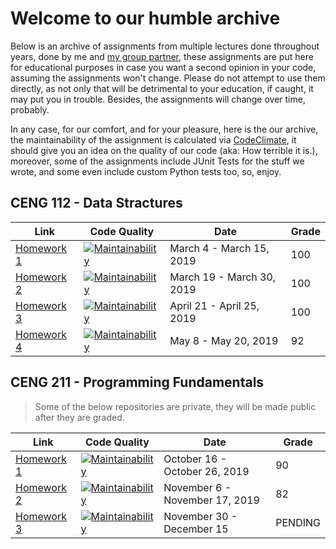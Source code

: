 # Welcome to our humble archive

Below is an archive of assignments from multiple lectures done throughout years, done by me and [my group partner](https://github.com/oquzhax), these assignments are put here for educational purposes in case you want a second opinion in your code, assuming the assignments won't change. Please do not attempt to use them directly, as not only that will be detrimental to your education, if caught, it may put you in trouble. Besides, the assignments will change over time, probably.

In any case, for our comfort, and for your pleasure, here is the our archive, the maintainability of the assignment is calculated via [CodeClimate](https://codeclimate.com), it should give you an idea on the quality of our code (aka: How terrible it is.), moreover, some of the assignments include JUnit Tests for the stuff we wrote, and some even include custom Python tests too, so, enjoy.

## CENG 112 - Data Stractures

Link | Code Quality | Date | Grade
-----|--------------|------ | -----
[Homework 1](https://github.com/ambertide/G10_CENG211_HW1) | [![Maintainability](https://img.shields.io/codeclimate/maintainability/ambertide/G10_CENG211_HW1?label=%20)](https://codeclimate.com/github/ambertide/G10_CENG211_HW1/maintainability) | March 4 - March 15, 2019 | 100
[Homework 2](https://github.com/ambertide/G10_CENG112_HW2) | [![Maintainability](https://img.shields.io/codeclimate/maintainability/ambertide/G10_CENG112_HW2?label=%20)](https://codeclimate.com/github/ambertide/G10_CENG112_HW2/maintainability) | March 19 - March 30, 2019 | 100
[Homework 3](https://github.com/oquzhax/G10_CENG112_HW3) | [![Maintainability](https://img.shields.io/codeclimate/maintainability/oquzhax/G10_CENG112_HW3?label=%20)](https://codeclimate.com/github/oquzhax/G10_CENG112_HW3/maintainability) | April 21 - April 25, 2019 | 100
[Homework 4](https://github.com/ambertide/G10_CENG112_HW4) | [![Maintainability](https://img.shields.io/codeclimate/maintainability/ambertide/G10_CENG112_HW4?label=%20)](https://codeclimate.com/github/ambertide/G10_CENG112_HW4/maintainability) | May 8 - May 20, 2019 | 92

## CENG 211 - Programming Fundamentals

> Some of the below repositories are private, they will be made public after they are graded.

Link | Code Quality | Date | Grade
-----|------------- |------ | -----
[Homework 1](https://github.com/ambertide/G03_CENG211_HW1) | [![Maintainability](https://img.shields.io/codeclimate/maintainability/ambertide/G03_CENG211_HW1?label=%20)](https://codeclimate.com/github/ambertide/G03_CENG211_HW1/maintainability) | October 16 - October 26, 2019 | 90
[Homework 2](https://github.com/oquzhax/G03_CENG211_HW2) | [![Maintainability](https://img.shields.io/codeclimate/maintainability/oquzhax/G03_CENG211_HW2?label=%20)](https://codeclimate.com/github/oquzhax/G03_CENG211_HW2/maintainability) | November 6 - November 17, 2019 | 82
[Homework 3](https://github.com/ambertide/G03_CENG211_HW3) | [![Maintainability](https://img.shields.io/codeclimate/maintainability/ambertide/G03_CENG211_HW3?label=%20)](https://codeclimate.com/github/ambertide/G03_CENG211_HW3/maintainability) | November 30 - December 15| PENDING
